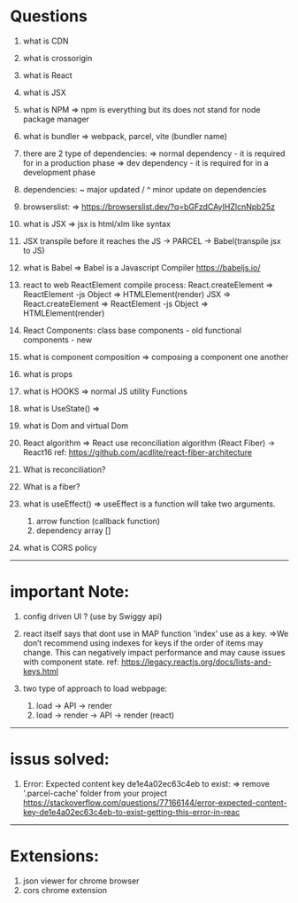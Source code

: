 # Questions

1. what is CDN
2. what is crossorigin
3. what is React
4. what is JSX
5. what is NPM
   => npm is everything but its does not stand for node package manager
6. what is bundler
   => webpack, parcel, vite (bundler name)

7. there are 2 type of dependencies:
   => normal dependency - it is required for in a production phase
   => dev dependency - it is required for in a development phase

8. dependencies: ~ major updated / ^ minor update on dependencies

9. browserslist:
   => https://browserslist.dev/?q=bGFzdCAyIHZlcnNpb25z

10. what is JSX
    => jsx is html/xlm like syntax

11. JSX transpile before it reaches the JS -> PARCEL -> Babel(transpile jsx to JS)

12. what is Babel
    => Babel is a Javascript Compiler
    https://babeljs.io/

13. react to web ReactElement compile process:
    React.createElement => ReactElement -js Object => HTMLElement(render)
    JSX => React.createElement => ReactElement -js Object => HTMLElement(render)

14. React Components:
    class base components - old
    functional components - new

15. what is component composition
    => composing a component one another

16. what is props

17. what is HOOKS
    => normal JS utility Functions

18. what is UseState()
    =>

19. what is Dom and virtual Dom

20. React algorithm
    => React use reconciliation algorithm (React Fiber) -> React16
    ref: https://github.com/acdlite/react-fiber-architecture

21. What is reconciliation?
22. What is a fiber?
23. what is useEffect()
    => useEffect is a function will take two arguments.

    1. arrow function (callback function)
    2. dependency array []

24. what is CORS policy

---

# important Note:

1. config driven UI ? (use by Swiggy api)

2. react itself says that dont use in MAP function 'index' use as a key.
   =>We don’t recommend using indexes for keys if the order of items may change. This can negatively impact performance and may cause issues with component state.
   ref: https://legacy.reactjs.org/docs/lists-and-keys.html

3. two type of approach to load webpage:
   1. load -> API -> render
   2. load -> render -> API -> render (react)

---

# issus solved:

1. Error: Expected content key de1e4a02ec63c4eb to exist:
   => remove '.parcel-cache' folder from your project
   https://stackoverflow.com/questions/77166144/error-expected-content-key-de1e4a02ec63c4eb-to-exist-getting-this-error-in-reac

---

# Extensions:

1. json viewer for chrome browser
2. cors chrome extension
